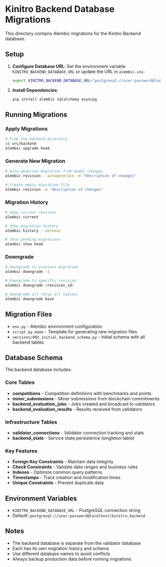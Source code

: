 # Kinitro Backend Database Migrations

This directory contains Alembic migrations for the Kinitro Backend database.

## Setup

1. **Configure Database URL**:
   Set the environment variable `KINITRO_BACKEND_DATABASE_URL` or update the URL in `alembic.ini`:
   ```bash
   export KINITRO_BACKEND_DATABASE_URL="postgresql://user:password@localhost/kinitro_backend"
   ```

2. **Install Dependencies**:
   ```bash
   pip install alembic sqlalchemy asyncpg
   ```

## Running Migrations

### Apply Migrations
```bash
# From the backend directory
cd src/backend
alembic upgrade head
```

### Generate New Migration
```bash
# Auto-generate migration from model changes
alembic revision --autogenerate -m "description of changes"

# Create empty migration file
alembic revision -m "description of changes"
```

### Migration History
```bash
# Show current revision
alembic current

# Show migration history
alembic history --verbose

# Show pending migrations
alembic show head
```

### Downgrade
```bash
# Downgrade to previous migration
alembic downgrade -1

# Downgrade to specific revision
alembic downgrade <revision_id>

# Downgrade all (drop all tables)
alembic downgrade base
```

## Migration Files

- `env.py` - Alembic environment configuration
- `script.py.mako` - Template for generating new migration files
- `versions/001_initial_backend_schema.py` - Initial schema with all backend tables

## Database Schema

The backend database includes:

### Core Tables
- **competitions** - Competition definitions with benchmarks and points
- **miner_submissions** - Miner submissions from blockchain commitments
- **backend_evaluation_jobs** - Jobs created and broadcast to validators
- **backend_evaluation_results** - Results received from validators

### Infrastructure Tables
- **validator_connections** - Validator connection tracking and stats
- **backend_state** - Service state persistence (singleton table)

### Key Features
- **Foreign Key Constraints** - Maintain data integrity
- **Check Constraints** - Validate data ranges and business rules
- **Indexes** - Optimize common query patterns
- **Timestamps** - Track creation and modification times
- **Unique Constraints** - Prevent duplicate data

## Environment Variables

- `KINITRO_BACKEND_DATABASE_URL` - PostgreSQL connection string
- Default: `postgresql://user:password@localhost/kinitro_backend`

## Notes

- The backend database is separate from the validator database
- Each has its own migration history and schema
- Use different database names to avoid conflicts
- Always backup production data before running migrations